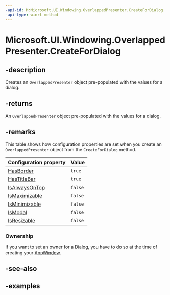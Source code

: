 ```yaml
---
-api-id: M:Microsoft.UI.Windowing.OverlappedPresenter.CreateForDialog
-api-type: winrt method
---
```


# Microsoft.UI.Windowing.OverlappedPresenter.CreateForDialog

<!--
public static Microsoft.UI.Windowing.OverlappedPresenter CreateForDialog ();
-->


## -description

Creates an `OverlappedPresenter` object pre-populated with the values for a dialog.

## -returns

An `OverlappedPresenter` object pre-populated with the values for a dialog.

## -remarks

This table shows how configuration properties are set when you create an `OverlappedPresenter` object from the `CreateForDialog` method.

| Configuration property | Value |
| -- | -- |
| [HasBorder](overlappedpresenter_hasborder.md) | `true` |
| [HasTitleBar](overlappedpresenter_hastitlebar.md) | `true` |
| [IsAlwaysOnTop](overlappedpresenter_isalwaysontop.md) | `false` |
| [IsMaximizable](overlappedpresenter_ismaximizable.md) | `false` |
| [IsMinimizable](overlappedpresenter_isminimizable.md) | `false` |
| [IsModal](overlappedpresenter_ismodal.md) | `false` |
| [IsResizable](overlappedpresenter_isresizable.md) | `false` |

### Ownership

If you want to set an owner for a Dialog, you have to do so at the time of creating your [AppWindow](appwindow.md). 

## -see-also

## -examples


